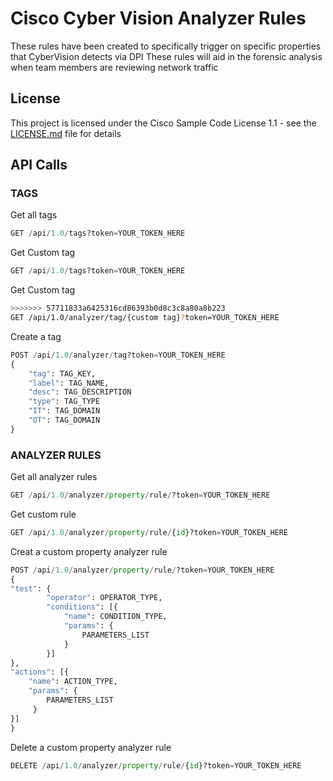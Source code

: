 # Cisco Cyber Vision Analyzer Rules

These rules have been created to specifically trigger on specific properties that CyberVision detects via DPI
These rules will aid in the forensic analysis when team members are reviewing network traffic

## License

This project is licensed under the Cisco Sample Code License 1.1 - see the [LICENSE.md](LICENSE.md) file for details

## API Calls

### TAGS

Get all tags
```python
GET /api/1.0/tags?token=YOUR_TOKEN_HERE
```
Get Custom tag
```python
GET /api/1.0/tags?token=YOUR_TOKEN_HERE
```
Get Custom tag
```bash
>>>>>>> 57711833a6425316cd86393b0d8c3c8a80a8b223
GET /api/1.0/analyzer/tag/{custom tag}?token=YOUR_TOKEN_HERE
```
Create a tag
```python
POST /api/1.0/analyzer/tag?token=YOUR_TOKEN_HERE
{
    "tag": TAG_KEY,
    "label": TAG_NAME,
    "desc": TAG_DESCRIPTION
    "type": TAG_TYPE
    "IT": TAG_DOMAIN
    "OT": TAG_DOMAIN
}
```

### ANALYZER RULES

Get all analyzer rules
```python
GET /api/1.0/analyzer/property/rule/?token=YOUR_TOKEN_HERE
```

Get custom rule
```python
GET /api/1.0/analyzer/property/rule/{id}?token=YOUR_TOKEN_HERE
```

Creat a custom property analyzer rule
```python
POST /api/1.0/analyzer/property/rule/?token=YOUR_TOKEN_HERE
{
"test": {
        "operator": OPERATOR_TYPE,
        "conditions": [{
			"name": CONDITION_TYPE,
			"params": {
    			PARAMETERS_LIST
			}
		}]
},
"actions": [{
    "name": ACTION_TYPE,
    "params": {
  	 	PARAMETERS_LIST
  	 }
}]
}
```

Delete a custom property analyzer rule
```python
DELETE /api/1.0/analyzer/property/rule/{id}?token=YOUR_TOKEN_HERE
```